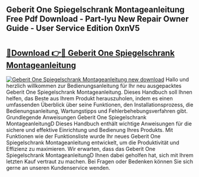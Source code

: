 ## Geberit One Spiegelschrank Montageanleitung Free Pdf Download - Part-Iyu New Repair Owner Guide - User Service Edition 0xnV5

# <h2><a href="http://df6j5w.blite.top/?on=Geberit+One+Spiegelschrank+Montageanleitung">🔗Download 👉🔴 Geberit One Spiegelschrank Montageanleitung</a></h2>

[![Geberit One Spiegelschrank Montageanleitung new download](https://i.imgur.com/lujVjoI.png)](http://df6j5w.blite.top/?on=Geberit+One+Spiegelschrank+Montageanleitung)
Hallo und herzlich willkommen zur Bedienungsanleitung für Ihr neu ausgepacktes Geberit One Spiegelschrank Montageanleitung. Dieses Handbuch soll Ihnen helfen, das Beste aus Ihrem Produkt herauszuholen, indem es einen umfassenden Überblick über seine Funktionen, den Installationsprozess, die Bedienungsanleitung, Wartungstipps und Fehlerbehebungsverfahren gibt. Grundlegende Anweisungen Geberit One Spiegelschrank MontageanleitungD Dieses Handbuch enthält wichtige Anweisungen für die sichere und effektive Einrichtung und Bedienung Ihres Produkts. Mit Funktionen wie der Funktionsliste wurde Ihr neues Geberit One Spiegelschrank Montageanleitung entwickelt, um die Produktivität und Effizienz zu maximieren. Wir erwarten, dass das Geberit One Spiegelschrank MontageanleitungD Ihnen dabei geholfen hat, sich mit Ihrem letzten Kauf vertraut zu machen. Bei Fragen oder Bedenken können Sie sich gerne an unseren Kundenservice wenden.

